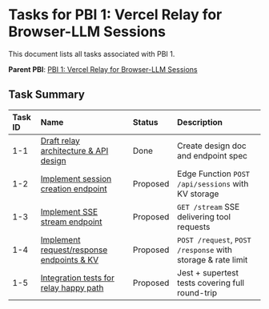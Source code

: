 # Tasks for PBI 1: Vercel Relay for Browser-LLM Sessions

This document lists all tasks associated with PBI 1.

**Parent PBI**: [PBI 1: Vercel Relay for Browser-LLM Sessions](./prd.md)

## Task Summary

| Task ID | Name | Status | Description |
| :------ | :--------------------------------------- | :------- | :--------------------------------- |
| 1-1 | [Draft relay architecture & API design](./1-1.md) | Done | Create design doc and endpoint spec |
| 1-2 | [Implement session creation endpoint](./1-2.md) | Proposed | Edge Function `POST /api/sessions` with KV storage |
| 1-3 | [Implement SSE stream endpoint](./1-3.md) | Proposed | `GET /stream` SSE delivering tool requests |
| 1-4 | [Implement request/response endpoints & KV](./1-4.md) | Proposed | `POST /request`, `POST /response` with storage & rate limit |
| 1-5 | [Integration tests for relay happy path](./1-5.md) | Proposed | Jest + supertest tests covering full round-trip | 